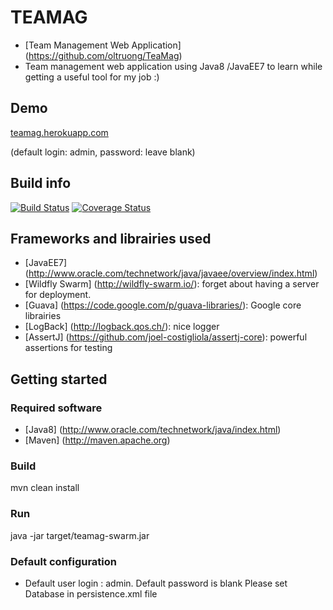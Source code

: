 # TEAMAG
* [Team Management Web Application] (https://github.com/oltruong/TeaMag)
* Team management web application using Java8 /JavaEE7 to learn while getting a useful tool for my job :)

## Demo
[teamag.herokuapp.com](https://teamag.herokuapp.com)

(default login: admin, password: leave blank)



## Build info
[![Build Status](https://travis-ci.org/oltruong/teamag.svg?branch=master)](https://travis-ci.org/oltruong/teamag)
[![Coverage Status](https://coveralls.io/repos/github/oltruong/teamag/badge.svg?branch=master)](https://coveralls.io/github/oltruong/teamag?branch=master)

## Frameworks and librairies used

* [JavaEE7] (http://www.oracle.com/technetwork/java/javaee/overview/index.html)
* [Wildfly Swarm] (http://wildfly-swarm.io/): forget about having a server for deployment.
* [Guava] (https://code.google.com/p/guava-libraries/): Google core librairies
* [LogBack] (http://logback.qos.ch/): nice logger
* [AssertJ] (https://github.com/joel-costigliola/assertj-core): powerful assertions for testing


## Getting started

### Required software

* [Java8] (http://www.oracle.com/technetwork/java/index.html)
* [Maven] (http://maven.apache.org)

### Build

mvn clean install

### Run

java -jar target/teamag-swarm.jar

### Default configuration
* Default user login : admin. Default password is blank
Please set Database in persistence.xml file
